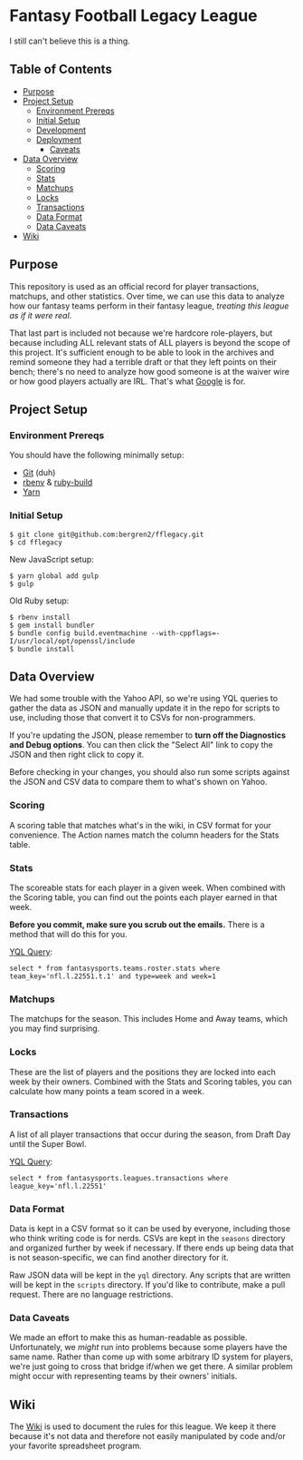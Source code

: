 # Fantasy Football Legacy League

I still can't believe this is a thing.

## Table of Contents

- [Purpose](#purpose)
- [Project Setup](#project-setup)
  - [Environment Prereqs](#environment-prereqs)
  - [Initial Setup](#initial-setup)
  - [Development](#development)
  - [Deployment](#deployment)
    - [Caveats](#caveats)
- [Data Overview](#data-overview)
  - [Scoring](#scoring)
  - [Stats](#stats)
  - [Matchups](#matchups)
  - [Locks](#locks)
  - [Transactions](#transactions)
  - [Data Format](#data-format)
  - [Data Caveats](#data-caveats)
- [Wiki](#wiki)

## Purpose

This repository is used as an official record for player transactions, matchups,
and other statistics. Over time, we can use this data to analyze how our fantasy
teams perform in their fantasy league, _treating this league as if it were
real_.

That last part is included not because we're hardcore role-players, but because
including ALL relevant stats of ALL players is beyond the scope of this project.
It's sufficient enough to be able to look in the archives and remind someone
they had a terrible draft or that they left points on their bench; there's no
need to analyze how good someone is at the waiver wire or how good players
actually are IRL. That's what [Google](https://www.google.com) is for.

## Project Setup

### Environment Prereqs

You should have the following minimally setup:

- [Git](https://help.github.com/articles/set-up-git) (duh)
- [rbenv](https://github.com/sstephenson/rbenv)
& [ruby-build](https://github.com/sstephenson/ruby-build)
- [Yarn](https://yarnpkg.com/)

### Initial  Setup

    $ git clone git@github.com:bergren2/fflegacy.git
    $ cd fflegacy

New JavaScript setup:

    $ yarn global add gulp
    $ gulp

Old Ruby setup:

    $ rbenv install
    $ gem install bundler
    $ bundle config build.eventmachine --with-cppflags=-I/usr/local/opt/openssl/include
    $ bundle install


## Data Overview

We had some trouble with the Yahoo API, so we're using YQL queries to
gather the data as JSON and manually update it in the repo for scripts to
use, including those that convert it to CSVs for non-programmers.

If you're updating the JSON, please remember to **turn off the Diagnostics
and Debug options**. You can then click the "Select All" link to copy the
JSON and then right click to copy it.

Before checking in your changes, you should also run some scripts against
the JSON and CSV data to compare them to what's shown on Yahoo.

### Scoring

A scoring table that matches what's in the wiki, in CSV format for your
convenience. The Action names match the column headers for the Stats table.

### Stats

The scoreable stats for each player in a given week. When combined with the
Scoring table, you can find out the points each player earned in that week.

**Before you commit, make sure you scrub out the emails.** There is a method
that will do this for you.

[YQL Query](http://developer.yahoo.com/yql/console/?q=select%20*%20from%20fantasysports.teams.roster.stats%20where%20team_key%3D'nfl.l.22551.t.1'%20and%20type%3Dweek%20and%20week%3D1):

    select * from fantasysports.teams.roster.stats where team_key='nfl.l.22551.t.1' and type=week and week=1

### Matchups

The matchups for the season. This includes Home and Away teams, which you may
find surprising.

### Locks

These are the list of players and the positions they are locked into each week
by their owners. Combined with the Stats and Scoring tables, you can calculate
how many points a team scored in a week.

### Transactions

A list of all player transactions that occur during the season, from Draft Day
until the Super Bowl.

[YQL Query](http://developer.yahoo.com/yql/console/?q=select%20*%20from%20fantasysports.leagues.transactions%20where%20league_key%3D'nfl.l.22551'):

    select * from fantasysports.leagues.transactions where league_key='nfl.l.22551'

### Data Format

Data is kept in a CSV format so it can be used by everyone, including those who
think writing code is for nerds. CSVs are kept in the `seasons` directory and
organized further by week if necessary. If there ends up being data that is not
season-specific, we can find another directory for it.

Raw JSON data will be kept in the `yql` directory. Any scripts that are written
will be kept in the `scripts` directory. If you'd like to contribute, make
a pull request. There are no language restrictions.

### Data Caveats

We made an effort to make this as human-readable as possible. Unfortunately, we
_might_ run into problems because some players have the same name. Rather than
come up with some arbitrary ID system for players, we're just going to cross
that bridge if/when we get there. A similar problem might occur with
representing teams by their owners' initials.

## Wiki

The [Wiki](https://github.com/bergren2/fflegacy/wiki) is used to document the
rules for this league. We keep it there because it's not data and therefore not
easily manipulated by code and/or your favorite spreadsheet program.
